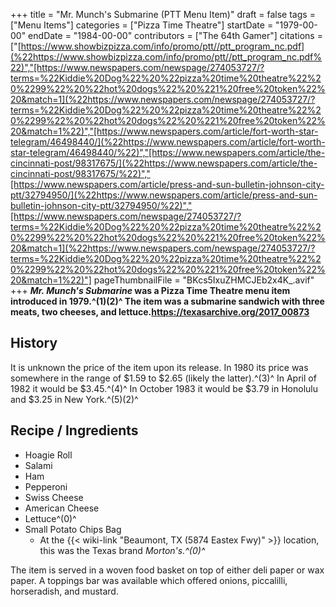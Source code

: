 +++
title = "Mr. Munch's Submarine (PTT Menu Item)"
draft = false
tags = ["Menu Items"]
categories = ["Pizza Time Theatre"]
startDate = "1979-00-00"
endDate = "1984-00-00"
contributors = ["The 64th Gamer"]
citations = ["[https://www.showbizpizza.com/info/promo/ptt//ptt_program_nc.pdf](%22https://www.showbizpizza.com/info/promo/ptt//ptt_program_nc.pdf%22)","[https://www.newspapers.com/newspage/274053727/?terms=%22Kiddie%20Dog%22%20%22pizza%20time%20theatre%22%20%2299%22%20%22hot%20dogs%22%20%221%20free%20token%22%20&match=1](%22https://www.newspapers.com/newspage/274053727/?terms=%22Kiddie%20Dog%22%20%22pizza%20time%20theatre%22%20%2299%22%20%22hot%20dogs%22%20%221%20free%20token%22%20&match=1%22)","[https://www.newspapers.com/article/fort-worth-star-telegram/46498440/](%22https://www.newspapers.com/article/fort-worth-star-telegram/46498440/%22)","[https://www.newspapers.com/article/the-cincinnati-post/98317675/](%22https://www.newspapers.com/article/the-cincinnati-post/98317675/%22)","[https://www.newspapers.com/article/press-and-sun-bulletin-johnson-city-ptt/32794950/](%22https://www.newspapers.com/article/press-and-sun-bulletin-johnson-city-ptt/32794950/%22)","[https://www.newspapers.com/newspage/274053727/?terms=%22Kiddie%20Dog%22%20%22pizza%20time%20theatre%22%20%2299%22%20%22hot%20dogs%22%20%221%20free%20token%22%20&match=1](%22https://www.newspapers.com/newspage/274053727/?terms=%22Kiddie%20Dog%22%20%22pizza%20time%20theatre%22%20%2299%22%20%22hot%20dogs%22%20%221%20free%20token%22%20&match=1%22)"]
pageThumbnailFile = "BKcs5IxuZHMCJEb2x4K_.avif"
+++
***Mr. Munch's Submarine* was a Pizza Time Theatre menu item introduced in 1979.^(1)(2)^
The item was a submarine sandwich with three meats, two cheeses, and lettuce.https://texasarchive.org/2017_00873**

## History

It is unknown the price of the item upon its release. In 1980 its price was somewhere in the range of $1.59 to $2.65 (likely the latter).^(3)^ In April of 1982 it would be $3.45.^(4)^ In October 1983 it would be $3.79 in Honolulu and $3.25 in New York.^(5)(2)^

## Recipe / Ingredients

- Hoagie Roll
- Salami
- Ham
- Pepperoni
- Swiss Cheese
- American Cheese
- Lettuce^(0)^
- Small Potato Chips Bag
  - At the {{< wiki-link "Beaumont, TX (5874 Eastex Fwy)" >}} location, this was the Texas brand
    *Morton's.^(0)^*

The item is served in a woven food basket on top of either deli paper or wax paper. A toppings bar was available which offered onions, piccalilli, horseradish, and mustard.
